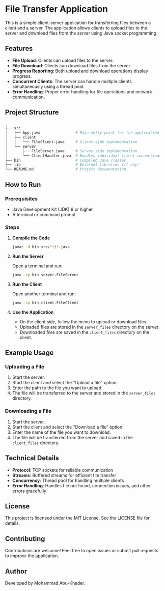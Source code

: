 # File Transfer Application

This is a simple client-server application for transferring files between a client and a server. The application allows clients to upload files to the server and download files from the server using Java socket programming.

## Features

- **File Upload**: Clients can upload files to the server.
- **File Download**: Clients can download files from the server.
- **Progress Reporting**: Both upload and download operations display progress.
- **Concurrent Clients**: The server can handle multiple clients simultaneously using a thread pool.
- **Error Handling**: Proper error handling for file operations and network communication.

## Project Structure

``` bash
.
├── src
│   ├── App.java                # Main entry point for the application
│   ├── client
│   │   └── FileClient.java     # Client-side implementation
│   └── server
│       ├── FileServer.java     # Server-side implementation
│       └── ClientHandler.java  # Handles individual client connections
├── bin                         # Compiled Java classes
├── lib                         # External libraries (if any)
└── README.md                   # Project documentation
```

## How to Run

### Prerequisites

- Java Development Kit (JDK) 8 or higher
- A terminal or command prompt

### Steps

1. **Compile the Code**

   ```bash
   javac -d bin src/**/*.java
   ```

2. **Run the Server**

   Open a terminal and run:

   ```bash
   java -cp bin server.FileServer
   ```

3. **Run the Client**

   Open another terminal and run:

   ```bash
   java -cp bin client.FileClient
   ```

4. **Use the Application**

   - On the client side, follow the menu to upload or download files.
   - Uploaded files are stored in the `server_files` directory on the server.
   - Downloaded files are saved in the `client_files` directory on the client.

## Example Usage

### Uploading a File

1. Start the server.
2. Start the client and select the "Upload a file" option.
3. Enter the path to the file you want to upload.
4. The file will be transferred to the server and stored in the `server_files` directory.

### Downloading a File

1. Start the server.
2. Start the client and select the "Download a file" option.
3. Enter the name of the file you want to download.
4. The file will be transferred from the server and saved in the `client_files` directory.

## Technical Details

- **Protocol**: TCP sockets for reliable communication
- **Streams**: Buffered streams for efficient file transfer
- **Concurrency**: Thread pool for handling multiple clients
- **Error Handling**: Handles file not found, connection issues, and other errors gracefully

## License

This project is licensed under the MIT License. See the LICENSE file for details.

## Contributing

Contributions are welcome! Feel free to open issues or submit pull requests to improve the application.

## Author

Developed by Mohammad Abu-Khader.
